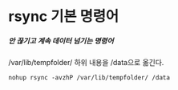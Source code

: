 # rsync 기본 명령어

##### 안 끊기고 계속 데이터 넘기는 명령어

/var/lib/tempfolder/ 하위 내용을 /data으로 옮긴다.

```
nohup rsync -avzhP /var/lib/tempfolder/ /data
```
